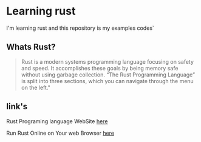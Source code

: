 # Learning rust

I'm learning rust and this repository is my examples codes`

## Whats Rust?

> Rust is a modern systems programming language focusing on safety and speed.
> It accomplishes these goals by being memory safe without using garbage collection.
> “The Rust Programming Language” is split into three sections, which you can navigate through the menu on the left."

## link's

Rust Programing language WebSite [here](https://rust-lang.org)

Run Rust Online on Your web Browser [here](https://play.rust-lang.org/)
